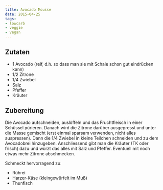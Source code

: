 ```yaml
---
title: Avocado Mousse
date: 2015-04-25
tags:
- lowcarb
- veggie
- vegan
---
```


## Zutaten
* 1 Avocado (reif, d.h. so dass man sie mit Schale schon gut eindrücken kann)
* 1/2 Zitrone
* 1/4 Zwiebel
* Salz
* Pfeffer
* Kräuter

## Zubereitung
Die Avocado aufschneiden, auslöffeln und das Fruchtfleisch in einer Schüssel pürieren. Danach wird die Zitrone darüber ausgepresst und unter die Masse gemischt (erst einmal sparsam verwenden, nicht alles auspressen). Dann die 1/4 Zwiebel in kleine Teilchen schneiden und zu dem Avocadobrei hinzugeben. Anschliessend gibt man die Kräuter (TK oder frisch) dazu und würzt das alles mit Salz und Pfeffer. Eventuell mit noch etwas mehr Zitrone abschmecken.

Schmeckt hervorragend zu:
* Rührei
* Harzer-Käse (kleingewürfelt im Muß)
* Thunfisch
